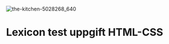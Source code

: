 ![the-kitchen-5028268_640](https://github.com/user-attachments/assets/cd3937cc-30aa-492c-a238-6f16929d5815)
#
# Lexicon test uppgift HTML-CSS
